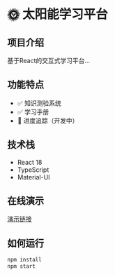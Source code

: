 # 🌞 太阳能学习平台

## 项目介绍
基于React的交互式学习平台...

## 功能特点
- ✅ 知识测验系统
- ✅ 学习手册
- 🚧 进度追踪（开发中）

## 技术栈
- React 18
- TypeScript
- Material-UI

## 在线演示
[演示链接](https://...)

## 如何运行
```bash
npm install
npm start